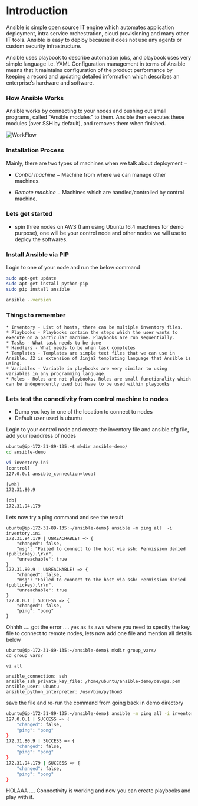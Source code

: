 # Introduction

Ansible is simple open source IT engine which automates application deployment, intra service orchestration, cloud provisioning and many other IT tools.
Ansible is easy to deploy because it does not use any agents or custom security infrastructure.

Ansible uses playbook to describe automation jobs, and playbook uses very simple language i.e. YAML 
Configuration management in terms of Ansible means that it maintains configuration of the product performance by keeping a record and updating detailed information which describes an enterprise’s hardware and software.

### How Ansible Works
Ansible works by connecting to your nodes and pushing out small programs, called "Ansible modules" to them. Ansible then executes these modules (over SSH by default), and removes them when finished.

![WorkFlow](https://github.com/sanjaynaikwadi/ansible/blob/master/ansible-aws-demo/Ansible_How_it_Works.png)

### Installation Process
Mainly, there are two types of machines when we talk about deployment −

- *Control machine* − Machine from where we can manage other machines.

- *Remote machine* − Machines which are handled/controlled by control machine.

### Lets get started
- spin three nodes on AWS (I am using Ubuntu 16.4 machines for demo purpose), one will be your control node and other nodes we will use to deploy the softwares.

### Install Ansible via PIP
Login to one of your node and run the below command
```bash
sudo apt-get update
sudo apt-get install python-pip
sudo pip install ansible

ansible --version
```

### Things to remember
	* Inventory - List of hosts, there can be multiple inventory files.
	* Playbooks - Playbooks contain the steps which the user wants to execute on a particular machine. Playbooks are run sequentially.
	* Tasks - What task needs to be done
	* Handlers - What needs to be when task completes
	* Templates - Templates are simple text files that we can use in Ansible. J2 is extension of Jinja2 templating language that Ansible is using.
	* Variables - Variable in playbooks are very similar to using variables in any programming language.  
	* Roles - Roles are not playbooks. Roles are small functionality which can be independently used but have to be used within playbooks

### Lets test the conectivity from control machine to nodes
- Dump you key in one of the location to connect to nodes
- Default user used is ubuntu

Login to your control node and create the inventory file and ansible.cfg file, add your ipaddress of nodes 
```bash
ubuntu@ip-172-31-89-135:~$ mkdir ansible-demo/
cd ansible-demo

vi inventory.ini
[control]
127.0.0.1 ansible_connection=local

[web]
172.31.80.9

[db]
172.31.94.179

```
Lets now try a ping command and see the result

```
ubuntu@ip-172-31-89-135:~/ansible-demo$ ansible -m ping all  -i inventory.ini
172.31.94.179 | UNREACHABLE! => {
    "changed": false,
    "msg": "Failed to connect to the host via ssh: Permission denied (publickey).\r\n",
    "unreachable": true
}
172.31.80.9 | UNREACHABLE! => {
    "changed": false,
    "msg": "Failed to connect to the host via ssh: Permission denied (publickey).\r\n",
    "unreachable": true
}
127.0.0.1 | SUCCESS => {
    "changed": false,
    "ping": "pong"
}
```

Ohhhh .... got the error .... yes as its aws where you need to specify the key file to connect to remote nodes, lets now add one file and mention all details below

```
ubuntu@ip-172-31-89-135:~/ansible-demo$ mkdir group_vars/
cd group_vars/

vi all

ansible_connection: ssh
ansible_ssh_private_key_file: /home/ubuntu/ansible-demo/devops.pem
ansible_user: ubuntu
ansible_python_interpreter: /usr/bin/python3

```
save the file and re-run the command from going back in demo directory 

```bash
ubuntu@ip-172-31-89-135:~/ansible-demo$ ansible -m ping all -i inventory.ini
127.0.0.1 | SUCCESS => {
    "changed": false,
    "ping": "pong"
}
172.31.80.9 | SUCCESS => {
    "changed": false,
    "ping": "pong"
}
172.31.94.179 | SUCCESS => {
    "changed": false,
    "ping": "pong"
}
```

HOLAAA .... Connectivity is working and now you can create playbooks and play with it.

